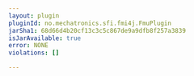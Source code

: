 ```yaml
---
layout: plugin
pluginId: no.mechatronics.sfi.fmi4j.FmuPlugin
jarSha1: 68d66d4b20cf13c3c5c867de9a9dfb8f257a3839
isJarAvailable: true
error: NONE
violations: []

---
```

